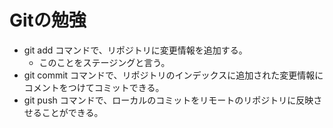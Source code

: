# Gitの勉強
- git add コマンドで、リポジトリに変更情報を追加する。
	- このことをステージングと言う。
- git commit コマンドで、リポジトリのインデックスに追加された変更情報にコメントをつけてコミットできる。
- git push コマンドで、ローカルのコミットをリモートのリポジトリに反映させることができる。
